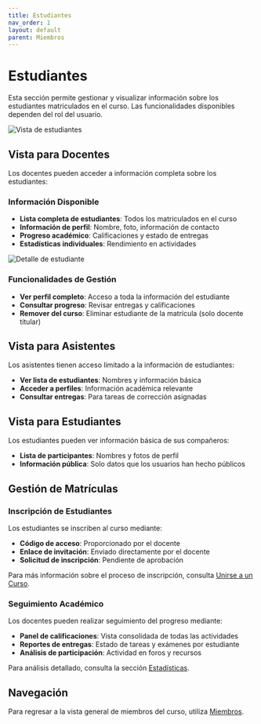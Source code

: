 ```yaml
---
title: Estudiantes
nav_order: 1
layout: default
parent: Miembros
---
```


# Estudiantes

Esta sección permite gestionar y visualizar información sobre los estudiantes matriculados en el curso. Las funcionalidades disponibles dependen del rol del usuario.

![Vista de estudiantes]({{site.baseurl}}/assets/user/courses/participants/students_view.png)
<!-- TODO: Agregar imagen students_view.png mostrando la lista de estudiantes -->

## Vista para Docentes

Los docentes pueden acceder a información completa sobre los estudiantes:

### Información Disponible

- **Lista completa de estudiantes**: Todos los matriculados en el curso
- **Información de perfil**: Nombre, foto, información de contacto
- **Progreso académico**: Calificaciones y estado de entregas
- **Estadísticas individuales**: Rendimiento en actividades

![Detalle de estudiante]({{site.baseurl}}/assets/user/courses/participants/student_detail.png)
<!-- TODO: Agregar imagen student_detail.png mostrando el detalle de un estudiante -->

### Funcionalidades de Gestión

- **Ver perfil completo**: Acceso a toda la información del estudiante
- **Consultar progreso**: Revisar entregas y calificaciones
- **Remover del curso**: Eliminar estudiante de la matrícula (solo docente titular)

## Vista para Asistentes

Los asistentes tienen acceso limitado a la información de estudiantes:

- **Ver lista de estudiantes**: Nombres y información básica
- **Acceder a perfiles**: Información académica relevante
- **Consultar entregas**: Para tareas de corrección asignadas

## Vista para Estudiantes

Los estudiantes pueden ver información básica de sus compañeros:

- **Lista de participantes**: Nombres y fotos de perfil
- **Información pública**: Solo datos que los usuarios han hecho públicos

## Gestión de Matrículas

### Inscripción de Estudiantes

Los estudiantes se inscriben al curso mediante:

- **Código de acceso**: Proporcionado por el docente
- **Enlace de invitación**: Enviado directamente por el docente
- **Solicitud de inscripción**: Pendiente de aprobación

Para más información sobre el proceso de inscripción, consulta [Unirse a un Curso](../../join).

### Seguimiento Académico

Los docentes pueden realizar seguimiento del progreso mediante:

- **Panel de calificaciones**: Vista consolidada de todas las actividades
- **Reportes de entregas**: Estado de tareas y exámenes por estudiante
- **Análisis de participación**: Actividad en foros y recursos

Para análisis detallado, consulta la sección [Estadísticas](../statistics).

## Navegación

Para regresar a la vista general de miembros del curso, utiliza [Miembros](../index).
